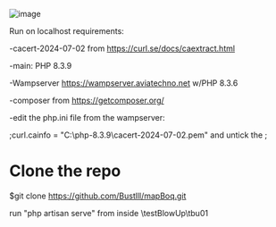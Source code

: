 ![image](https://github.com/Bustlll/mapBoq/assets/57551687/478d396e-b054-43c3-9f4d-70d1ed1816d6)

Run on localhost requirements:

-cacert-2024-07-02 from https://curl.se/docs/caextract.html

-main: PHP 8.3.9

-Wampserver https://wampserver.aviatechno.net w/PHP 8.3.6

-composer from https://getcomposer.org/

-edit the php.ini file from the wampserver: 

;curl.cainfo = "C:\php-8.3.9\cacert-2024-07-02.pem" and untick the ;

# Clone the repo
$git clone https://github.com/Bustlll/mapBoq.git

run "php artisan serve" from inside \testBlowUp\tbu01
